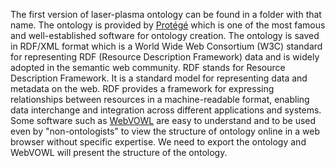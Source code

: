 The first version of laser-plasma ontology can be found in a folder with that name. The ontology is provided by [Protégé](https://protege.stanford.edu/)  which is one of the most famous and well-established software for ontology creation. The ontology is saved in RDF/XML format which is a World Wide Web Consortium (W3C) standard for representing RDF (Resource Description Framework) data and is widely adopted in the semantic web community.
RDF stands for Resource Description Framework. It is a standard model for representing data and metadata on the web. RDF provides a framework for expressing relationships between resources in a machine-readable format, enabling data interchange and integration across different applications and systems.
Some software such as [WebVOWL](https://service.tib.eu/webvowl/) are easy to understand and to be used even by "non-ontologists" to view the structure of ontology online in a web browser without specific expertise. We need to export the ontology and WebVOWL will present the structure of the ontology.
